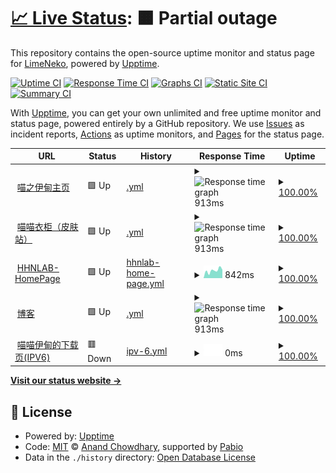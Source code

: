 # [📈 Live Status](https://demo.upptime.js.org): <!--live status--> **🟧 Partial outage**

This repository contains the open-source uptime monitor and status page for [LimeNeko](hhnlab.cn), powered by [Upptime](https://github.com/upptime/upptime).

[![Uptime CI](https://github.com/Fudujilm/upptime/workflows/Uptime%20CI/badge.svg)](https://github.com/Fudujilm/upptime/actions?query=workflow%3A%22Uptime+CI%22)
[![Response Time CI](https://github.com/Fudujilm/upptime/workflows/Response%20Time%20CI/badge.svg)](https://github.com/Fudujilm/upptime/actions?query=workflow%3A%22Response+Time+CI%22)
[![Graphs CI](https://github.com/Fudujilm/upptime/workflows/Graphs%20CI/badge.svg)](https://github.com/Fudujilm/upptime/actions?query=workflow%3A%22Graphs+CI%22)
[![Static Site CI](https://github.com/Fudujilm/upptime/workflows/Static%20Site%20CI/badge.svg)](https://github.com/Fudujilm/upptime/actions?query=workflow%3A%22Static+Site+CI%22)
[![Summary CI](https://github.com/Fudujilm/upptime/workflows/Summary%20CI/badge.svg)](https://github.com/Fudujilm/upptime/actions?query=workflow%3A%22Summary+CI%22)

With [Upptime](https://upptime.js.org), you can get your own unlimited and free uptime monitor and status page, powered entirely by a GitHub repository. We use [Issues](https://github.com/Fudujilm/upptime/issues) as incident reports, [Actions](https://github.com/Fudujilm/upptime/actions) as uptime monitors, and [Pages](https://demo.upptime.js.org) for the status page.

<!--start: status pages-->
<!-- This summary is generated by Upptime (https://github.com/upptime/upptime) -->
<!-- Do not edit this manually, your changes will be overwritten -->
<!-- prettier-ignore -->
| URL | Status | History | Response Time | Uptime |
| --- | ------ | ------- | ------------- | ------ |
| <img alt="" src="https://icons.duckduckgo.com/ip3/mzyd.work.ico" height="13"> [喵之伊甸主页](https://mzyd.work) | 🟩 Up | [.yml](https://github.com/FuDujilm/upptime/commits/HEAD/history/.yml) | <details><summary><img alt="Response time graph" src="./graphs//response-time-week.png" height="20"> 913ms</summary><br><a href="https://status.mzyd.work/history/"><img alt="Response time 939" src="https://img.shields.io/endpoint?url=https%3A%2F%2Fraw.githubusercontent.com%2FFuDujilm%2Fupptime%2FHEAD%2Fapi%2F%2Fresponse-time.json"></a><br><a href="https://status.mzyd.work/history/"><img alt="24-hour response time 837" src="https://img.shields.io/endpoint?url=https%3A%2F%2Fraw.githubusercontent.com%2FFuDujilm%2Fupptime%2FHEAD%2Fapi%2F%2Fresponse-time-day.json"></a><br><a href="https://status.mzyd.work/history/"><img alt="7-day response time 913" src="https://img.shields.io/endpoint?url=https%3A%2F%2Fraw.githubusercontent.com%2FFuDujilm%2Fupptime%2FHEAD%2Fapi%2F%2Fresponse-time-week.json"></a><br><a href="https://status.mzyd.work/history/"><img alt="30-day response time 939" src="https://img.shields.io/endpoint?url=https%3A%2F%2Fraw.githubusercontent.com%2FFuDujilm%2Fupptime%2FHEAD%2Fapi%2F%2Fresponse-time-month.json"></a><br><a href="https://status.mzyd.work/history/"><img alt="1-year response time 939" src="https://img.shields.io/endpoint?url=https%3A%2F%2Fraw.githubusercontent.com%2FFuDujilm%2Fupptime%2FHEAD%2Fapi%2F%2Fresponse-time-year.json"></a></details> | <details><summary><a href="https://status.mzyd.work/history/">100.00%</a></summary><a href="https://status.mzyd.work/history/"><img alt="All-time uptime 100.00%" src="https://img.shields.io/endpoint?url=https%3A%2F%2Fraw.githubusercontent.com%2FFuDujilm%2Fupptime%2FHEAD%2Fapi%2F%2Fuptime.json"></a><br><a href="https://status.mzyd.work/history/"><img alt="24-hour uptime 100.00%" src="https://img.shields.io/endpoint?url=https%3A%2F%2Fraw.githubusercontent.com%2FFuDujilm%2Fupptime%2FHEAD%2Fapi%2F%2Fuptime-day.json"></a><br><a href="https://status.mzyd.work/history/"><img alt="7-day uptime 100.00%" src="https://img.shields.io/endpoint?url=https%3A%2F%2Fraw.githubusercontent.com%2FFuDujilm%2Fupptime%2FHEAD%2Fapi%2F%2Fuptime-week.json"></a><br><a href="https://status.mzyd.work/history/"><img alt="30-day uptime 100.00%" src="https://img.shields.io/endpoint?url=https%3A%2F%2Fraw.githubusercontent.com%2FFuDujilm%2Fupptime%2FHEAD%2Fapi%2F%2Fuptime-month.json"></a><br><a href="https://status.mzyd.work/history/"><img alt="1-year uptime 100.00%" src="https://img.shields.io/endpoint?url=https%3A%2F%2Fraw.githubusercontent.com%2FFuDujilm%2Fupptime%2FHEAD%2Fapi%2F%2Fuptime-year.json"></a></details>
| <img alt="" src="https://icons.duckduckgo.com/ip3/skin.mzyd.work.ico" height="13"> [喵喵衣柜（皮肤站）](https://skin.mzyd.work) | 🟩 Up | [.yml](https://github.com/FuDujilm/upptime/commits/HEAD/history/.yml) | <details><summary><img alt="Response time graph" src="./graphs//response-time-week.png" height="20"> 913ms</summary><br><a href="https://status.mzyd.work/history/"><img alt="Response time 939" src="https://img.shields.io/endpoint?url=https%3A%2F%2Fraw.githubusercontent.com%2FFuDujilm%2Fupptime%2FHEAD%2Fapi%2F%2Fresponse-time.json"></a><br><a href="https://status.mzyd.work/history/"><img alt="24-hour response time 837" src="https://img.shields.io/endpoint?url=https%3A%2F%2Fraw.githubusercontent.com%2FFuDujilm%2Fupptime%2FHEAD%2Fapi%2F%2Fresponse-time-day.json"></a><br><a href="https://status.mzyd.work/history/"><img alt="7-day response time 913" src="https://img.shields.io/endpoint?url=https%3A%2F%2Fraw.githubusercontent.com%2FFuDujilm%2Fupptime%2FHEAD%2Fapi%2F%2Fresponse-time-week.json"></a><br><a href="https://status.mzyd.work/history/"><img alt="30-day response time 939" src="https://img.shields.io/endpoint?url=https%3A%2F%2Fraw.githubusercontent.com%2FFuDujilm%2Fupptime%2FHEAD%2Fapi%2F%2Fresponse-time-month.json"></a><br><a href="https://status.mzyd.work/history/"><img alt="1-year response time 939" src="https://img.shields.io/endpoint?url=https%3A%2F%2Fraw.githubusercontent.com%2FFuDujilm%2Fupptime%2FHEAD%2Fapi%2F%2Fresponse-time-year.json"></a></details> | <details><summary><a href="https://status.mzyd.work/history/">100.00%</a></summary><a href="https://status.mzyd.work/history/"><img alt="All-time uptime 100.00%" src="https://img.shields.io/endpoint?url=https%3A%2F%2Fraw.githubusercontent.com%2FFuDujilm%2Fupptime%2FHEAD%2Fapi%2F%2Fuptime.json"></a><br><a href="https://status.mzyd.work/history/"><img alt="24-hour uptime 100.00%" src="https://img.shields.io/endpoint?url=https%3A%2F%2Fraw.githubusercontent.com%2FFuDujilm%2Fupptime%2FHEAD%2Fapi%2F%2Fuptime-day.json"></a><br><a href="https://status.mzyd.work/history/"><img alt="7-day uptime 100.00%" src="https://img.shields.io/endpoint?url=https%3A%2F%2Fraw.githubusercontent.com%2FFuDujilm%2Fupptime%2FHEAD%2Fapi%2F%2Fuptime-week.json"></a><br><a href="https://status.mzyd.work/history/"><img alt="30-day uptime 100.00%" src="https://img.shields.io/endpoint?url=https%3A%2F%2Fraw.githubusercontent.com%2FFuDujilm%2Fupptime%2FHEAD%2Fapi%2F%2Fuptime-month.json"></a><br><a href="https://status.mzyd.work/history/"><img alt="1-year uptime 100.00%" src="https://img.shields.io/endpoint?url=https%3A%2F%2Fraw.githubusercontent.com%2FFuDujilm%2Fupptime%2FHEAD%2Fapi%2F%2Fuptime-year.json"></a></details>
| <img alt="" src="https://icons.duckduckgo.com/ip3/hhnlab.cn.ico" height="13"> [HHNLAB-HomePage](https://hhnlab.cn) | 🟩 Up | [hhnlab-home-page.yml](https://github.com/FuDujilm/upptime/commits/HEAD/history/hhnlab-home-page.yml) | <details><summary><img alt="Response time graph" src="./graphs/hhnlab-home-page/response-time-week.png" height="20"> 842ms</summary><br><a href="https://status.mzyd.work/history/hhnlab-home-page"><img alt="Response time 643" src="https://img.shields.io/endpoint?url=https%3A%2F%2Fraw.githubusercontent.com%2FFuDujilm%2Fupptime%2FHEAD%2Fapi%2Fhhnlab-home-page%2Fresponse-time.json"></a><br><a href="https://status.mzyd.work/history/hhnlab-home-page"><img alt="24-hour response time 930" src="https://img.shields.io/endpoint?url=https%3A%2F%2Fraw.githubusercontent.com%2FFuDujilm%2Fupptime%2FHEAD%2Fapi%2Fhhnlab-home-page%2Fresponse-time-day.json"></a><br><a href="https://status.mzyd.work/history/hhnlab-home-page"><img alt="7-day response time 842" src="https://img.shields.io/endpoint?url=https%3A%2F%2Fraw.githubusercontent.com%2FFuDujilm%2Fupptime%2FHEAD%2Fapi%2Fhhnlab-home-page%2Fresponse-time-week.json"></a><br><a href="https://status.mzyd.work/history/hhnlab-home-page"><img alt="30-day response time 643" src="https://img.shields.io/endpoint?url=https%3A%2F%2Fraw.githubusercontent.com%2FFuDujilm%2Fupptime%2FHEAD%2Fapi%2Fhhnlab-home-page%2Fresponse-time-month.json"></a><br><a href="https://status.mzyd.work/history/hhnlab-home-page"><img alt="1-year response time 643" src="https://img.shields.io/endpoint?url=https%3A%2F%2Fraw.githubusercontent.com%2FFuDujilm%2Fupptime%2FHEAD%2Fapi%2Fhhnlab-home-page%2Fresponse-time-year.json"></a></details> | <details><summary><a href="https://status.mzyd.work/history/hhnlab-home-page">100.00%</a></summary><a href="https://status.mzyd.work/history/hhnlab-home-page"><img alt="All-time uptime 100.00%" src="https://img.shields.io/endpoint?url=https%3A%2F%2Fraw.githubusercontent.com%2FFuDujilm%2Fupptime%2FHEAD%2Fapi%2Fhhnlab-home-page%2Fuptime.json"></a><br><a href="https://status.mzyd.work/history/hhnlab-home-page"><img alt="24-hour uptime 100.00%" src="https://img.shields.io/endpoint?url=https%3A%2F%2Fraw.githubusercontent.com%2FFuDujilm%2Fupptime%2FHEAD%2Fapi%2Fhhnlab-home-page%2Fuptime-day.json"></a><br><a href="https://status.mzyd.work/history/hhnlab-home-page"><img alt="7-day uptime 100.00%" src="https://img.shields.io/endpoint?url=https%3A%2F%2Fraw.githubusercontent.com%2FFuDujilm%2Fupptime%2FHEAD%2Fapi%2Fhhnlab-home-page%2Fuptime-week.json"></a><br><a href="https://status.mzyd.work/history/hhnlab-home-page"><img alt="30-day uptime 100.00%" src="https://img.shields.io/endpoint?url=https%3A%2F%2Fraw.githubusercontent.com%2FFuDujilm%2Fupptime%2FHEAD%2Fapi%2Fhhnlab-home-page%2Fuptime-month.json"></a><br><a href="https://status.mzyd.work/history/hhnlab-home-page"><img alt="1-year uptime 100.00%" src="https://img.shields.io/endpoint?url=https%3A%2F%2Fraw.githubusercontent.com%2FFuDujilm%2Fupptime%2FHEAD%2Fapi%2Fhhnlab-home-page%2Fuptime-year.json"></a></details>
| <img alt="" src="https://icons.duckduckgo.com/ip3/blog.mzyd.work.ico" height="13"> [博客](https://blog.mzyd.work) | 🟩 Up | [.yml](https://github.com/FuDujilm/upptime/commits/HEAD/history/.yml) | <details><summary><img alt="Response time graph" src="./graphs//response-time-week.png" height="20"> 913ms</summary><br><a href="https://status.mzyd.work/history/"><img alt="Response time 939" src="https://img.shields.io/endpoint?url=https%3A%2F%2Fraw.githubusercontent.com%2FFuDujilm%2Fupptime%2FHEAD%2Fapi%2F%2Fresponse-time.json"></a><br><a href="https://status.mzyd.work/history/"><img alt="24-hour response time 837" src="https://img.shields.io/endpoint?url=https%3A%2F%2Fraw.githubusercontent.com%2FFuDujilm%2Fupptime%2FHEAD%2Fapi%2F%2Fresponse-time-day.json"></a><br><a href="https://status.mzyd.work/history/"><img alt="7-day response time 913" src="https://img.shields.io/endpoint?url=https%3A%2F%2Fraw.githubusercontent.com%2FFuDujilm%2Fupptime%2FHEAD%2Fapi%2F%2Fresponse-time-week.json"></a><br><a href="https://status.mzyd.work/history/"><img alt="30-day response time 939" src="https://img.shields.io/endpoint?url=https%3A%2F%2Fraw.githubusercontent.com%2FFuDujilm%2Fupptime%2FHEAD%2Fapi%2F%2Fresponse-time-month.json"></a><br><a href="https://status.mzyd.work/history/"><img alt="1-year response time 939" src="https://img.shields.io/endpoint?url=https%3A%2F%2Fraw.githubusercontent.com%2FFuDujilm%2Fupptime%2FHEAD%2Fapi%2F%2Fresponse-time-year.json"></a></details> | <details><summary><a href="https://status.mzyd.work/history/">100.00%</a></summary><a href="https://status.mzyd.work/history/"><img alt="All-time uptime 100.00%" src="https://img.shields.io/endpoint?url=https%3A%2F%2Fraw.githubusercontent.com%2FFuDujilm%2Fupptime%2FHEAD%2Fapi%2F%2Fuptime.json"></a><br><a href="https://status.mzyd.work/history/"><img alt="24-hour uptime 100.00%" src="https://img.shields.io/endpoint?url=https%3A%2F%2Fraw.githubusercontent.com%2FFuDujilm%2Fupptime%2FHEAD%2Fapi%2F%2Fuptime-day.json"></a><br><a href="https://status.mzyd.work/history/"><img alt="7-day uptime 100.00%" src="https://img.shields.io/endpoint?url=https%3A%2F%2Fraw.githubusercontent.com%2FFuDujilm%2Fupptime%2FHEAD%2Fapi%2F%2Fuptime-week.json"></a><br><a href="https://status.mzyd.work/history/"><img alt="30-day uptime 100.00%" src="https://img.shields.io/endpoint?url=https%3A%2F%2Fraw.githubusercontent.com%2FFuDujilm%2Fupptime%2FHEAD%2Fapi%2F%2Fuptime-month.json"></a><br><a href="https://status.mzyd.work/history/"><img alt="1-year uptime 100.00%" src="https://img.shields.io/endpoint?url=https%3A%2F%2Fraw.githubusercontent.com%2FFuDujilm%2Fupptime%2FHEAD%2Fapi%2F%2Fuptime-year.json"></a></details>
| <img alt="" src="https://icons.duckduckgo.com/ip3/holab.hhnlab.cn.ico" height="13"> [喵喵伊甸的下载页(IPV6)](http://holab.hhnlab.cn/) | 🟥 Down | [ipv-6.yml](https://github.com/FuDujilm/upptime/commits/HEAD/history/ipv-6.yml) | <details><summary><img alt="Response time graph" src="./graphs/ipv-6/response-time-week.png" height="20"> 0ms</summary><br><a href="https://status.mzyd.work/history/ipv-6"><img alt="Response time 0" src="https://img.shields.io/endpoint?url=https%3A%2F%2Fraw.githubusercontent.com%2FFuDujilm%2Fupptime%2FHEAD%2Fapi%2Fipv-6%2Fresponse-time.json"></a><br><a href="https://status.mzyd.work/history/ipv-6"><img alt="24-hour response time 0" src="https://img.shields.io/endpoint?url=https%3A%2F%2Fraw.githubusercontent.com%2FFuDujilm%2Fupptime%2FHEAD%2Fapi%2Fipv-6%2Fresponse-time-day.json"></a><br><a href="https://status.mzyd.work/history/ipv-6"><img alt="7-day response time 0" src="https://img.shields.io/endpoint?url=https%3A%2F%2Fraw.githubusercontent.com%2FFuDujilm%2Fupptime%2FHEAD%2Fapi%2Fipv-6%2Fresponse-time-week.json"></a><br><a href="https://status.mzyd.work/history/ipv-6"><img alt="30-day response time 0" src="https://img.shields.io/endpoint?url=https%3A%2F%2Fraw.githubusercontent.com%2FFuDujilm%2Fupptime%2FHEAD%2Fapi%2Fipv-6%2Fresponse-time-month.json"></a><br><a href="https://status.mzyd.work/history/ipv-6"><img alt="1-year response time 0" src="https://img.shields.io/endpoint?url=https%3A%2F%2Fraw.githubusercontent.com%2FFuDujilm%2Fupptime%2FHEAD%2Fapi%2Fipv-6%2Fresponse-time-year.json"></a></details> | <details><summary><a href="https://status.mzyd.work/history/ipv-6">100.00%</a></summary><a href="https://status.mzyd.work/history/ipv-6"><img alt="All-time uptime 100.00%" src="https://img.shields.io/endpoint?url=https%3A%2F%2Fraw.githubusercontent.com%2FFuDujilm%2Fupptime%2FHEAD%2Fapi%2Fipv-6%2Fuptime.json"></a><br><a href="https://status.mzyd.work/history/ipv-6"><img alt="24-hour uptime 100.00%" src="https://img.shields.io/endpoint?url=https%3A%2F%2Fraw.githubusercontent.com%2FFuDujilm%2Fupptime%2FHEAD%2Fapi%2Fipv-6%2Fuptime-day.json"></a><br><a href="https://status.mzyd.work/history/ipv-6"><img alt="7-day uptime 100.00%" src="https://img.shields.io/endpoint?url=https%3A%2F%2Fraw.githubusercontent.com%2FFuDujilm%2Fupptime%2FHEAD%2Fapi%2Fipv-6%2Fuptime-week.json"></a><br><a href="https://status.mzyd.work/history/ipv-6"><img alt="30-day uptime 100.00%" src="https://img.shields.io/endpoint?url=https%3A%2F%2Fraw.githubusercontent.com%2FFuDujilm%2Fupptime%2FHEAD%2Fapi%2Fipv-6%2Fuptime-month.json"></a><br><a href="https://status.mzyd.work/history/ipv-6"><img alt="1-year uptime 100.00%" src="https://img.shields.io/endpoint?url=https%3A%2F%2Fraw.githubusercontent.com%2FFuDujilm%2Fupptime%2FHEAD%2Fapi%2Fipv-6%2Fuptime-year.json"></a></details>

<!--end: status pages-->

[**Visit our status website →**](https://demo.upptime.js.org)

## 📄 License

- Powered by: [Upptime](https://github.com/upptime/upptime)
- Code: [MIT](./LICENSE) © [Anand Chowdhary](https://anandchowdhary.com), supported by [Pabio](https://pabio.com)
- Data in the `./history` directory: [Open Database License](https://opendatacommons.org/licenses/odbl/1-0/)
